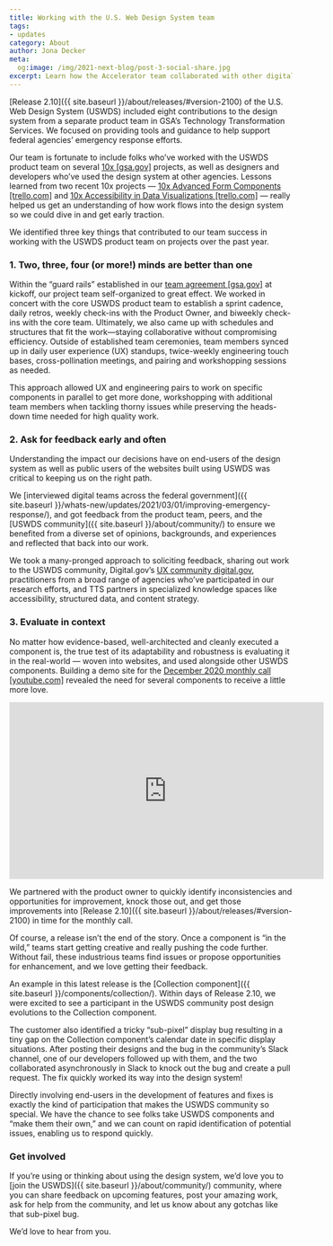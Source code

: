 ```yaml
---
title: Working with the U.S. Web Design System team
tags:
- updates
category: About
author: Jona Decker
meta:
  og:image: /img/2021-next-blog/post-3-social-share.jpg
excerpt: Learn how the Accelerator team collaborated with other digital teams and end-users across the federal government to bring new and updated components to the USWDS community in Release 2.10.
---
```


[Release 2.10]({{ site.baseurl }}/about/releases/#version-2100) of the U.S. Web Design System (USWDS) included eight contributions to the design system from a separate product team in GSA’s Technology Transformation Services. We focused on providing tools and guidance to help support federal agencies’ emergency response efforts.

Our team is fortunate to include folks who’ve worked with the USWDS product team on several [10x [gsa.gov]](https://10x.gsa.gov/) projects, as well as designers and developers who’ve used the design system at other agencies. Lessons learned from two recent 10x projects — [10x Advanced Form Components [trello.com]](https://trello.com/c/r9uQ20rP/75-uswds-advanced-form-controls-formerly-digital-forms-experience-pack) and [10x Accessibility in Data Visualizations [trello.com]](https://trello.com/c/OOOres7a/63-improving-accessibility-in-data-visualizations-formerly-uswds-visualization-tool) — really helped us get an understanding of how work flows into the design system so we could dive in and get early traction.

We identified three key things that contributed to our team success in working with the USWDS product team on projects over the past year.

### 1. Two, three, four (or more!) minds are better than one

Within the “guard rails” established in our [team agreement [gsa.gov]](https://tech.gsa.gov/guides/agile_team_working_agreement/) at kickoff, our project team self-organized to great effect. We worked in concert with the core USWDS product team to establish a sprint cadence, daily retros, weekly check-ins with the Product Owner, and biweekly check-ins with the core team. Ultimately, we also came up with schedules and structures that fit the work—staying collaborative without compromising efficiency. Outside of established team ceremonies, team members synced up in daily user experience (UX) standups, twice-weekly engineering touch bases, cross-pollination meetings, and pairing and workshopping sessions as needed.

This approach allowed UX and engineering pairs to work on specific components in parallel to get more done, workshopping with additional team members when tackling thorny issues while preserving the heads-down time needed for high quality work.

### 2. Ask for feedback early and often

Understanding the impact our decisions have on end-users of the design system as well as public users of the websites built using USWDS was critical to keeping us on the right path.

We [interviewed digital teams across the federal government]({{ site.baseurl }}/whats-new/updates/2021/03/01/improving-emergency-response/), and got feedback from the product team, peers, and the [USWDS community]({{ site.baseurl }}/about/community/) to ensure we benefited from a diverse set of opinions, backgrounds, and experiences and reflected that back into our work.

We took a many-pronged approach to soliciting feedback, sharing out work to the USWDS community, Digital.gov’s [UX community digital.gov](https://digital.gov/communities/user-experience/), practitioners from a broad range of agencies who’ve participated in our research efforts, and TTS partners in specialized knowledge spaces like accessibility, structured data, and content strategy.

### 3. Evaluate in context

No matter how evidence-based, well-architected and cleanly executed a component is, the true test of its adaptability and robustness is evaluating it in the real-world — woven into websites, and used alongside other USWDS components. Building a demo site for the [December 2020 monthly call [youtube.com]](https://www.youtube.com/watch?v=OhtiTfKAIRw&feature=emb_logo) revealed the need for several components to receive a little more love.

<iframe class="width-full maxw-full" width="560" height="315" src="https://www.youtube.com/embed/OhtiTfKAIRw" frameborder="0" allow="accelerometer; autoplay; clipboard-write; encrypted-media; gyroscope; picture-in-picture" allowfullscreen></iframe>

We partnered with the product owner to quickly identify inconsistencies and opportunities for improvement, knock those out, and get those improvements into [Release 2.10]({{ site.baseurl }}/about/releases/#version-2100) in time for the monthly call.

Of course, a release isn’t the end of the story. Once a component is “in the wild,” teams start getting creative and really pushing the code further. Without fail, these industrious teams find issues or propose opportunities for enhancement, and we love getting their feedback.

An example in this latest release is the [Collection component]({{ site.baseurl }}/components/collection/). Within days of Release 2.10, we were excited to see a participant in the USWDS community post design evolutions to the Collection component.

The customer also identified a tricky “sub-pixel” display bug resulting in a tiny gap on the Collection component’s calendar date in specific display situations. After posting their designs and the bug in the community’s Slack channel, one of our developers followed up with them, and the two collaborated asynchronously in Slack to knock out the bug and create a pull request. The fix quickly worked its way into the design system!

Directly involving end-users in the development of features and fixes is exactly the kind of participation that makes the USWDS community so special. We have the chance to see folks take USWDS components and “make them their own,” and we can count on rapid identification of potential issues, enabling us to respond quickly.

### Get involved

If you’re using or thinking about using the design system, we’d love you to [join the USWDS]({{ site.baseurl }}/about/community/) community, where you can share feedback on upcoming features, post your amazing work, ask for help from the community, and let us know about any gotchas like that sub-pixel bug.

We’d love to hear from you.
